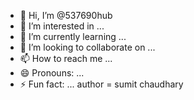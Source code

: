 - 👋 Hi, I’m @537690hub
- 👀 I’m interested in ...
- 🌱 I’m currently learning ...
- 💞️ I’m looking to collaborate on ...
- 📫 How to reach me ...
- 😄 Pronouns: ...
- ⚡ Fun fact: ...
author = sumit chaudhary
<!---
537690hub/537690hub is a ✨ special ✨ repository because its `README.md` (this file) appears on your GitHub profile.
You can click the Preview link to take a look at your changes.
--->
